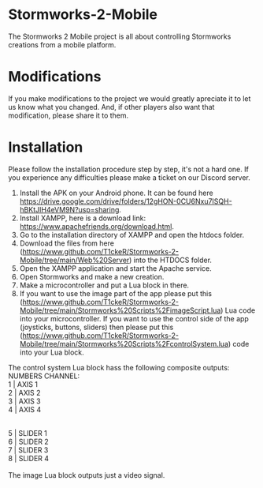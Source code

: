 # Stormworks-2-Mobile
The Stormworks 2 Mobile project is all about controlling Stormworks creations from a mobile platform.

# Modifications

If you make modifications to the project we would greatly apreciate it to let us know what you changed. And, if other players also want that modification, please share it to them.
# Installation

Please follow the installation procedure step by step, it's not a hard one. If you experience any difficulties please make a ticket on our Discord server.

1. Install the APK on your Android phone. It can be found here https://drive.google.com/drive/folders/12gHON-0CU6Nxu7ISQH-hBKtJIH4eVM9N?usp=sharing.
2. Install XAMPP, here is a download link: https://www.apachefriends.org/download.html.
3. Go to the installation directory of XAMPP and open the htdocs folder.
4. Download the files from here (https://www.github.com/T1ckeR/Stormworks-2-Mobile/tree/main/Web%20Server) into the HTDOCS folder.
5. Open the XAMPP application and start the Apache service. 
6. Open Stormworks and make a new creation.
7. Make a microcontroller and put a Lua block in there.
8. If you want to use the image part of the app please put this (https://www.github.com/T1ckeR/Stormworks-2-Mobile/tree/main/Stormworks%20Scripts%2FimageScript.lua) Lua code into your microcontroller. If you want to use the control side of the app (joysticks, buttons, sliders) then please put this (https://www.github.com/T1ckeR/Stormworks-2-Mobile/tree/main/Stormworks%20Scripts%2FcontrolSystem.lua) code into your Lua block.

The control system Lua block hass the following composite outputs:
<br>NUMBERS CHANNEL:
<br>1 | AXIS 1
<br>2 | AXIS 2
<br>3 | AXIS 3
<br>4 | AXIS 4

<br>5 | SLIDER 1
<br>6 | SLIDER 2
<br>7 | SLIDER 3
<br>8 | SLIDER 4
<br><br>The image Lua block outputs just a video signal.
